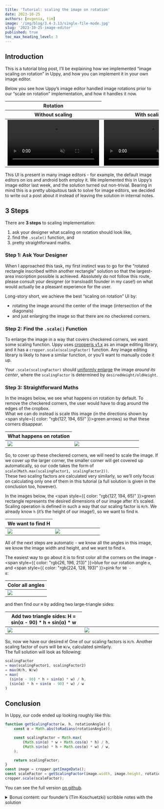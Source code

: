 ```yaml
---
title: 'Tutorial: scaling the image on rotation'
date: 2023-10-25
authors: [evgenia, tim]
image: '/img/blog/3.4-3.13/single-file-mode.jpg'
slug: '2023-10-25-image-editor'
published: true
toc_max_heading_level: 3
---
```


## Introduction

This is a tutorial blog post, I’ll be explaining how we implemented “image
scaling on rotation” in Uppy, and how you can implement it in your own image
editor.

Below you see how Uppy’s image editor handled image rotations prior to our
“scale on rotation” implementation, and how it handles it now.

<table style={{ textAlign: "center" }}>
  <thead>
  <tr>
    <th colspan={2}>
      Rotation
    </th>
  </tr>

  <tr>
    <th>Without scaling</th>
    <th>With scaling</th>
  </tr>
  </thead>

  <tbody>
  <tr>
  <td>
    <video controls muted autoplay>
      <source src="/img/blog/2023-10-25-image-editor/without-scaling.mov" type="video/mp4" />
    </video>
  </td>

  <td>
    <video controls muted autoplay>
      <source src="/img/blog/2023-10-25-image-editor/with-scaling.mov" type="video/mp4" />
    </video>
  </td>
  </tr>
  </tbody>
</table>

This UI is present in many image editors - for example, the default image
editors on ios and android both employ it. We implemented this in Uppy’s image
editor last week, and the solution turned out non-trivial. Bearing in mind this
is a pretty ubiquitous task to solve for image editors, we decided to write out
a post about it instead of leaving the solution in internal notes.

## 3 Steps

There are **3 steps** to scaling implementation:

1. ask your designer what scaling on rotation should look like,
1. find the `.scale()` function, and
1. pretty straightforward maths.

### Step 1: Ask Your Designer

When I approached this task, my first instinct was to go for the “rotated
rectangle inscribed within another rectangle” solution so that the largest-area
inscription possible is achieved. Absolutely do not follow this route, please
consult your designer (or transloadit founder in my case!) on what would
actually be a pleasant experience for the user.

Long-story short, we achieve the best “scaling on rotation” UI by:

- rotating the image around the center of the image (intersection of the
  diagonals)
- and just enlarging the image so that there are no checkered corners.

### Step 2: Find the `.scale()` Function

To enlarge the image in a way that covers checkered corners, we want some
scaling function. Uppy uses
[cropperjs v1.x](https://github.com/fengyuanchen/cropperjs) as an image editing
library, and it has a `cropper.scale(scalingFactor)` function. Any image editing
library is likely to have a similar function, or you’ll want to manually code it
up.

Your `.scale(scalingFactor)` should
[uniformly enlarge](<https://en.wikipedia.org/wiki/Scaling_(geometry)#Uniform_scaling>)
the image _around its center_, where the `scalingFactor` is determined by
`desiredHeight/oldHeight`.

### Step 3: Straightforward Maths

In the images below, we see what happens on rotation by default. To remove the
checkered corners, the user would have to drag around the edges of the
cropbox.  
What we can do instead is scale this image (in the directions shown by <span
style={{ color: "rgb(127, 194, 65)" }}>green arrows</span>) so that these
corners disappear.

<table style={{ background: "rgb(250, 250, 250)" }}>
  <thead>
  <tr><th colspan={2}>What happens on rotation</th></tr>
  </thead>

  <tbody>
  <tr>
  <td width="50%">
    <img style={{ maxWidth: 300 }} src="/img/blog/2023-10-25-image-editor/1a.png" />
  </td>

  <td width="50%">
    <img style={{ maxWidth: 340 }} src="/img/blog/2023-10-25-image-editor/1b.png" />
  </td>
  </tr>
  </tbody>
</table>

So, to cover up these checkered corners, we will need to scale the image. If we
cover up the larger corner, the smaller corner will get covered up
automatically, so our code takes the form of
`scale(Math.max(scalingFactor1, scalingFactor2))`.  
These two scaling factors are calculated very similarly, so we’ll only focus on
calculating only one of them in this tutorial (a full solution is given in the
conclusion too, however).

In the images below, the <span style={{ color: "rgb(127, 194, 65)" }}>green
rectangle</span> represents the desired dimensions of our image after it’s
scaled. Scaling operation is defined in such a way that our scaling factor is
`H/h`. We already know `h` (it’s the height of our image!), so we want to find
`H`.

<table style={{ background: "rgb(250, 250, 250)" }}>
  <thead>
  <tr><th colspan={2}>We want to find H</th></tr>
  </thead>

  <tbody>
  <tr>
  <td width="50%">
    <img src="/img/blog/2023-10-25-image-editor/2a.png" />
  </td>

  <td width="50%">
    <img src="/img/blog/2023-10-25-image-editor/2b.png" />
  </td>
  </tr>
  </tbody>
</table>

All of the next steps are automatic - we know all the angles in this image, we
know the image width and height, and we want to find `H`.

The easiest way to go about it is to first color all the corners on the
image - <span style={{ color: "rgb(26, 196, 213)" }}>blue</span> for our
rotation angle <code>α</code>,
and <span style={{ color: "rgb(224, 128, 193)" }}>pink</span>
for <code>90 - α</code>:

<table style={{ background: "rgb(250, 250, 250)", textAlign: "center" }}>
  <thead style={{ display: "table", width: "100%" }}>
  <tr><th>Color all angles</th></tr>
  </thead>

  <tbody style={{ display: "table", width: "100%" }}>
  <tr>
  <td>
    <img style={{ width: 500 }} src="/img/blog/2023-10-25-image-editor/3.png" />
  </td>
  </tr>
  </tbody>
</table>

and then find our `H` by adding two large-triangle sides:

<table style={{ background: "rgb(250, 250, 250)" }}>
  <thead>
  <tr><th colspan={2}>Add two triangle sides: H = sin(α - 90) * h + sin(α) * w</th></tr>
  </thead>

  <tbody>
  <tr>
  <td width="50%">
    <img src="/img/blog/2023-10-25-image-editor/4a.png" />
  </td>

  <td width="50%">
    <img src="/img/blog/2023-10-25-image-editor/4b.png" />
  </td>
  </tr>
  </tbody>
</table>

So, now we have our desired `H`! One of our scaling factors is `H/h`. Another
scaling factor of ours will be `W/w`, calculated similarly.  
The full solution will look as following:

```javascript
scalingFactor
= max(scalingFactor1, scalingFactor2)
= max(H/h, W/w)
= max(
  (sin(α - 90) * h + sin(α) * w) / h,
  (sin(α) * h + sin(α - 90) * w) / w
)
```

## Conclusion

In Uppy, our code ended up looking roughly like this:

```javascript
function getScalingFactor(w, h, rotationAngle) {
	const α = Math.abs(toRadians(rotationAngle));

	const scalingFactor = Math.max(
		(Math.sin(α) * w + Math.cos(α) * h) / h,
		(Math.sin(α) * h + Math.cos(α) * w) / w,
	);

	return scalingFactor;
}
const image = cropper.getImageData();
const scaleFactor = getScalingFactor(image.width, image.height, rotationAngle);
cropper.scale(scaleFactor);
```

You can see the full version
[on github](https://github.com/transloadit/uppy/blob/12e08ada02b9080bd5e1d19526bdf8a2010e62a1/packages/%40uppy/image-editor/src/utils/getScaleFactorThatRemovesDarkCorners.js).

<details>
  <summary>Bonus content: our founder’s (Tim Koschuetzki) scribble notes with the solution</summary>
  <img src="/img/blog/2023-10-25-image-editor/tim.jpg"/>
</details>
